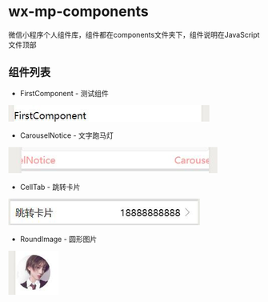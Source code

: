 # wx-mp-components
微信小程序个人组件库，组件都在components文件夹下，组件说明在JavaScript文件顶部

## 组件列表
* FirstComponent - 测试组件

![测试组件](https://raw.githubusercontent.com/a526800921/wx-mp-components/master/github_image/FirstComponent.jpg)
* CarouselNotice - 文字跑马灯

![文字跑马灯](https://raw.githubusercontent.com/a526800921/wx-mp-components/master/github_image/CarouselNotice.jpg)
* CellTab - 跳转卡片

![跳转卡片](https://raw.githubusercontent.com/a526800921/wx-mp-components/master/github_image/CellTab.jpg)
* RoundImage - 圆形图片

![圆形图片](https://raw.githubusercontent.com/a526800921/wx-mp-components/master/github_image/RoundImage.jpg)
